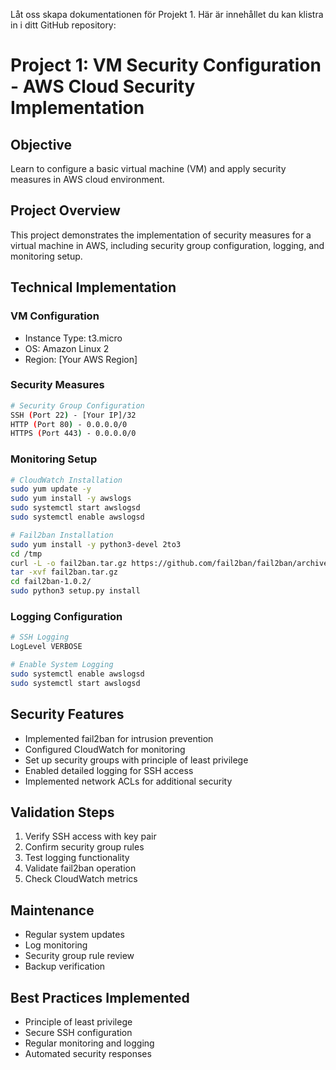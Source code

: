 Låt oss skapa dokumentationen för Projekt 1. Här är innehållet du kan klistra in i ditt GitHub repository:

# Project 1: VM Security Configuration - AWS Cloud Security Implementation

## Objective
Learn to configure a basic virtual machine (VM) and apply security measures in AWS cloud environment.

## Project Overview
This project demonstrates the implementation of security measures for a virtual machine in AWS, including security group configuration, logging, and monitoring setup.

## Technical Implementation

### VM Configuration
- Instance Type: t3.micro
- OS: Amazon Linux 2
- Region: [Your AWS Region]

### Security Measures
```bash
# Security Group Configuration
SSH (Port 22) - [Your IP]/32
HTTP (Port 80) - 0.0.0.0/0
HTTPS (Port 443) - 0.0.0.0/0
```

### Monitoring Setup
```bash
# CloudWatch Installation
sudo yum update -y
sudo yum install -y awslogs
sudo systemctl start awslogsd
sudo systemctl enable awslogsd

# Fail2ban Installation
sudo yum install -y python3-devel 2to3
cd /tmp
curl -L -o fail2ban.tar.gz https://github.com/fail2ban/fail2ban/archive/refs/tags/1.0.2.tar.gz
tar -xvf fail2ban.tar.gz
cd fail2ban-1.0.2/
sudo python3 setup.py install
```

### Logging Configuration
```bash
# SSH Logging
LogLevel VERBOSE

# Enable System Logging
sudo systemctl enable awslogsd
sudo systemctl start awslogsd
```

## Security Features
- Implemented fail2ban for intrusion prevention
- Configured CloudWatch for monitoring
- Set up security groups with principle of least privilege
- Enabled detailed logging for SSH access
- Implemented network ACLs for additional security

## Validation Steps
1. Verify SSH access with key pair
2. Confirm security group rules
3. Test logging functionality
4. Validate fail2ban operation
5. Check CloudWatch metrics

## Maintenance
- Regular system updates
- Log monitoring
- Security group rule review
- Backup verification

## Best Practices Implemented
- Principle of least privilege
- Secure SSH configuration
- Regular monitoring and logging
- Automated security responses
